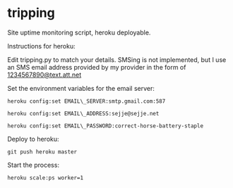 tripping
========

Site uptime monitoring script, heroku deployable.


Instructions for heroku:

Edit tripping.py to match your details. SMSing is not implemented, but I use an SMS email address provided by my provider in the form of 1234567890@text.att.net

Set the environment variables for the email server:

    heroku config:set EMAIL\_SERVER:smtp.gmail.com:587

    heroku config:set EMAIL\_ADDRESS:sejje@sejje.net

    heroku config:set EMAIL\_PASSWORD:correct-horse-battery-staple


Deploy to heroku:

    git push heroku master

Start the process:

    heroku scale:ps worker=1
